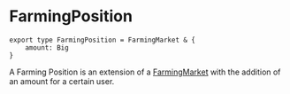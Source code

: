 # FarmingPosition

```
export type FarmingPosition = FarmingMarket & {
    amount: Big
}
```

A Farming Position is an extension of a [FarmingMarket](farmingmarket.md) with the addition of an amount for a certain user.
